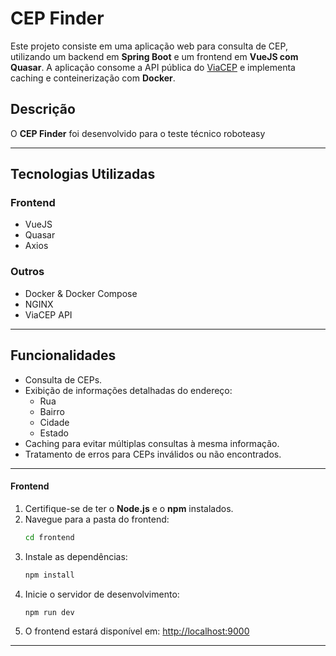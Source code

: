 # **CEP Finder**

Este projeto consiste em uma aplicação web para consulta de CEP, utilizando um backend em **Spring Boot** e um frontend em **VueJS com Quasar**. A aplicação consome a API pública do [ViaCEP](https://viacep.com.br/) e implementa caching e conteinerização com **Docker**.

## **Descrição**

O **CEP Finder** foi desenvolvido para o teste técnico roboteasy

---

## **Tecnologias Utilizadas**

### Frontend
- VueJS
- Quasar
- Axios

### Outros
- Docker & Docker Compose
- NGINX
- ViaCEP API

---

## **Funcionalidades**
- Consulta de CEPs.
- Exibição de informações detalhadas do endereço:
  - Rua
  - Bairro
  - Cidade
  - Estado
- Caching para evitar múltiplas consultas à mesma informação.
- Tratamento de erros para CEPs inválidos ou não encontrados.

---
#### **Frontend**
1. Certifique-se de ter o **Node.js** e o **npm** instalados.
2. Navegue para a pasta do frontend:
   ```bash
   cd frontend
   ```
3. Instale as dependências:
   ```bash
   npm install
   ```
4. Inicie o servidor de desenvolvimento:
   ```bash
   npm run dev
   ```
5. O frontend estará disponível em: [http://localhost:9000](http://localhost:9000)

---